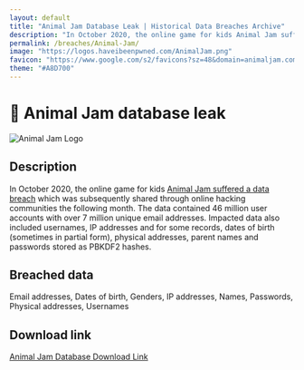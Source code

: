 ```yaml
---
layout: default
title: "Animal Jam Database Leak | Historical Data Breaches Archive"
description: "In October 2020, the online game for kids Animal Jam suffered a data breachwhich was subsequently shared through online hacking communities the following month. You can download the entire database for free on HDBA."
permalink: /breaches/Animal-Jam/
image: "https://logos.haveibeenpwned.com/AnimalJam.png"
favicon: "https://www.google.com/s2/favicons?sz=48&domain=animaljam.com"
theme: "#A8D700"
---
```


# 🐼 Animal Jam database leak

![Animal Jam Logo](https://logos.haveibeenpwned.com/AnimalJam.png)

## Description

In October 2020, the online game for kids <a href="https://redirect.trace.rip/?url=https://web.archive.org/web/20201112040021/https://www.animaljam.com/en/2020databreach" target="_blank" rel="noopener">Animal Jam suffered a data breach</a> which was subsequently shared through online hacking communities the following month. The data contained 46 million user accounts with over 7 million unique email addresses. Impacted data also included usernames, IP addresses and for some records, dates of birth (sometimes in partial form), physical addresses, parent names and passwords stored as PBKDF2 hashes.

## Breached data

Email addresses, Dates of birth, Genders, IP addresses, Names, Passwords, Physical addresses, Usernames

## Download link

<a href="https://redirect.trace.rip/?url=https://anonfiles.ch/DbEoV5-1-9x/7.1M-US-animaljam.com-Exciting-Online-Playground-Kids-UsersDB-csv-2020_zip" target="_blank" rel="noopener">Animal Jam Database Download Link</a>